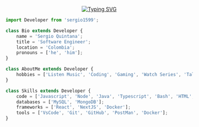 <p align="center">
    <a href="https://git.io/typing-svg"><img src="https://readme-typing-svg.herokuapp.com?font=Fira+Code&size=22&pause=1000&color=8F6DAE&center=true&vCenter=true&multiline=true&width=1000&height=100&lines=Hello+World+%F0%9F%91%8B%F0%9F%8F%BB;I'm+Sergio+Quintana;I'm+currently+studying+Software+Engineer+at+the+UPTC" alt="Typing SVG" /></a>
</p>

```js
import Developer from 'sergio1599';

class Bio extends Developer {
    name = 'Sergio Quintana';
    title = 'Software Engineer';
    location = 'Colombia';
    pronouns = ['he', 'him'];
}

class AboutMe extends Developer {
    hobbies = ['Listen Music', 'Coding', 'Gaming', 'Watch Series', 'Talking'];
}

class Skills extends Developer {
    code = ['Javascript', 'Node', 'Java', 'Typescript', 'Bash', 'HTML', 'CSS'];
    databases = ['MySQL', 'MongoDB'];
    frameworks = ['React', 'NextJS', 'Docker'];
    tools = ['VsCode', 'Git', 'GitHub', 'PostMan', 'Docker'];
}
```
